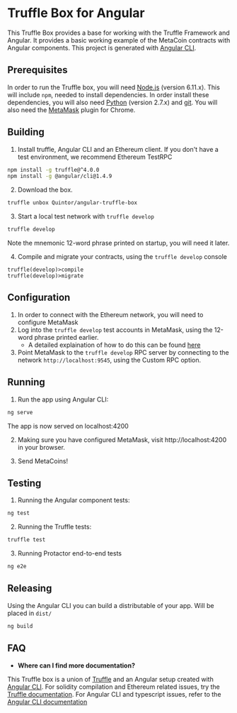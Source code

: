 # Truffle Box for Angular

This Truffle Box provides a base for working with the Truffle Framework and Angular.
It provides a basic working example of the MetaCoin contracts with Angular components.
This project is generated with [Angular CLI](https://cli.angular.io/).

## Prerequisites

In order to run the Truffle box, you will need [Node.js](https://nodejs.org) (version 6.11.x). This will include `npm`, needed
to install dependencies. In order install these dependencies, you will also need [Python](https://www.python.org) (version 2.7.x) and
[git](https://git-scm.com/downloads). You will also need the [MetaMask](https://metamask.io/) plugin for Chrome.

## Building

1. Install truffle, Angular CLI and an Ethereum client. If you don't have a test environment, we recommend Ethereum TestRPC
  ```bash
  npm install -g truffle@^4.0.0
  npm install -g @angular/cli@1.4.9
  ```

2. Download the box.
  ```bash
  truffle unbox Quintor/angular-truffle-box
  ```

3. Start a local test network with `truffle develop`
  ```bash
  truffle develop
  ```
Note the mnemonic 12-word phrase printed on startup, you will need it later.

4. Compile and migrate your contracts, using the `truffle develop` console
  ```
  truffle(develop)>compile
  truffle(develop)>migrate
  ```

## Configuration
1. In order to connect with the Ethereum network, you will need to configure MetaMask
2. Log into the `truffle develop` test accounts in MetaMask, using the 12-word phrase printed earlier.
    * A detailed explaination of how to do this can be found [here](http://truffleframework.com/docs/advanced/truffle-with-metamask#using-the-browser-extension)
3. Point MetaMask to the `truffle develop` RPC server by connecting to the network `http://localhost:9545`, using the Custom RPC option.


## Running

1. Run the app using Angular CLI:
  ```bash
  ng serve
  ```
The app is now served on localhost:4200

2. Making sure you have configured MetaMask, visit http://localhost:4200 in your browser.

3. Send MetaCoins!

## Testing

1. Running the Angular component tests:
  ```bash
  ng test
  ```

2. Running the Truffle tests:
  ```bash
  truffle test
  ```

3. Running Protactor end-to-end tests

  ```bash
  ng e2e
  ```
  
## Releasing
Using the Angular CLI you can build a distributable of your app. Will be placed in `dist/`

  ```bash
  ng build
  ```

## FAQ

* __Where can I find more documentation?__

This Truffle box is a union of [Truffle](http://truffleframework.com/) and an Angular setup created with [Angular CLI](https://cli.angular.io/).
For solidity compilation and Ethereum related issues, try the [Truffle documentation](http://truffleframework.com/docs/).
For Angular CLI and typescript issues, refer to the [Angular CLI documentation](https://github.com/angular/angular-cli/wiki)
